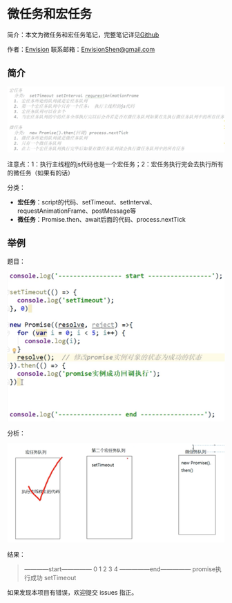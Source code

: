# 微任务和宏任务

简介：本文为微任务和宏任务笔记，完整笔记详见[Github](https://github.com/MrEnvision/Front-end_learning_notes)

作者：[Envision](https://github.com/MrEnvision) 联系邮箱：[EnvisionShen@gmail.com](mailto:EnvisionShen@gmail.com)

## 简介

![](../../../.gitbook/assets/pic14%20%281%29.png)

注意点：1：执行主线程的js代码也是一个宏任务；2：宏任务执行完会去执行所有的微任务（如果有的话）

分类：

* **宏任务**：script的代码、setTimeout、setInterval、requestAnimationFrame、postMessage等
* **微任务**：Promise.then、await后面的代码、process.nextTick

## 举例

题目：

![](../../../.gitbook/assets/pic15%20%281%29.png)

分析：

![](../../../.gitbook/assets/pic16%20%281%29.png)

结果：

> ————start————— 0 1 2 3 4 —————end————— promise执行成功 setTimeout

如果发现本项目有错误，欢迎提交 issues 指正。

